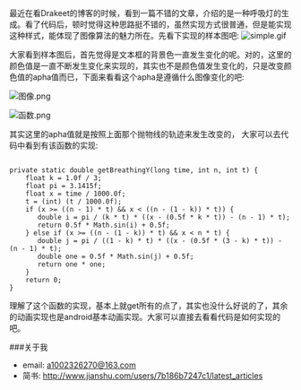 最近在看Drakeet的博客的时候，看到一篇不错的文章，介绍的是一种呼吸灯的生成。看了代码后，顿时觉得这种思路挺不错的，虽然实现方式很普通，但是能实现这种样式，能体现了图像算法的魅力所在。先看下实现的样本图吧:
![simple.gif](https://github.com/1002326270xc/BreatheLogin/blob/master/photo/simple.gif)

大家看到样本图后，首先觉得是文本框的背景色一直发生变化的呢。对的，这里的颜色值是一直不断发生变化来实现的，其实也不是颜色值发生变化的，只是改变颜色值的apha值而已，下面来看看这个apha是遵循什么图像变化的吧:

![图像.png](http://upload-images.jianshu.io/upload_images/2528336-6eb4570ebf3297bc.png?imageMogr2/auto-orient/strip%7CimageView2/2/w/1240)

![函数.png](http://upload-images.jianshu.io/upload_images/2528336-0754e7ea1a150610.png?imageMogr2/auto-orient/strip%7CimageView2/2/w/1240)

其实这里的apha值就是按照上面那个抛物线的轨迹来发生改变的，
大家可以去代码中看到有该函数的实现:
<pre><code>
private static double getBreathingY(long time, int n, int t) {   
    float k = 1.0f / 3;   
    float pi = 3.1415f;  
    float x = time / 1000.0f;   
    t = (int) (t / 1000.0f);  
    if (x >= ((n - 1) * t) && x < ((n - (1 - k)) * t)) {        
       double i = pi / (k * t) * ((x - (0.5f * k * t)) - (n - 1) * t);     
       return 0.5f * Math.sin(i) + 0.5f; 
    } else if (x >= ((n - (1 - k)) * t) && x < n * t) {  
       double j = pi / ((1 - k) * t) * ((x - (0.5f * (3 - k) * t)) - (n - 1) * t);        
       double one = 0.5f * Math.sin(j) + 0.5f;     
       return one * one;   
    }  
    return 0;
}
</code></pre>

理解了这个函数的实现，基本上就get所有的点了，其实也没什么好说的了，其余的动画实现也是android基本动画实现。大家可以直接去看看代码是如何实现的吧。

###关于我
   - email: a1002326270@163.com
   - 简书: http://www.jianshu.com/users/7b186b7247c1/latest_articles
